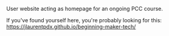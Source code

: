 User website acting as homepage for an ongoing PCC course.

If you've found yourself here, you're probably looking for this: <https://jlaurentpdx.github.io/beginning-maker-tech/>
